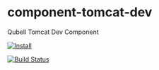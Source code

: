 component-tomcat-dev
====================

Qubell Tomcat Dev Component

[![Install](https://raw.github.com/qubell-bazaar/component-skeleton/master/img/install.png)](https://express.qubell.com/applications/upload?metadataUrl=https://raw.github.com/qubell-bazaar/component-tomcat-dev/master/meta.yml)

[![Build Status](https://travis-ci.org/qubell-bazaar/component-tomcat-dev.png?branch=master)](https://travis-ci.org/qubell-bazaar/component-tomcat-dev)
